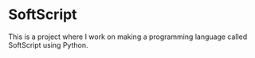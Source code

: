 # SoftScript
This is a project where I work on making a programming language called SoftScript using Python. 
